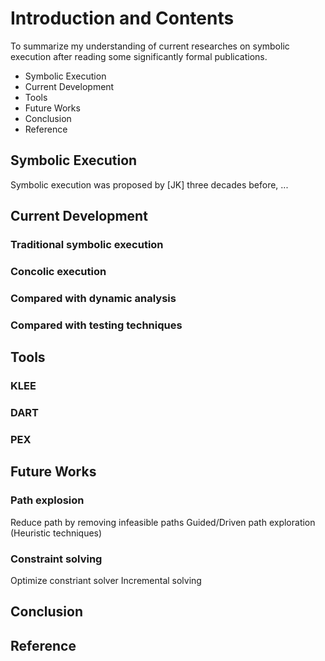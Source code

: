 # Introduction and Contents
To summarize my understanding of current researches on symbolic execution after reading some significantly formal publications.
*  Symbolic Execution
*  Current Development
*  Tools
*  Future Works
*  Conclusion
*  Reference


## Symbolic Execution
Symbolic execution was proposed by [JK] three decades before, ...

## Current Development
### Traditional symbolic execution
### Concolic execution
### Compared with dynamic analysis
### Compared with testing techniques


## Tools
### KLEE
### DART
### PEX 


## Future Works
### Path explosion
Reduce path by removing infeasible paths
Guided/Driven path exploration (Heuristic techniques)
### Constraint solving
Optimize constriant solver
Incremental solving


## Conclusion


## Reference 